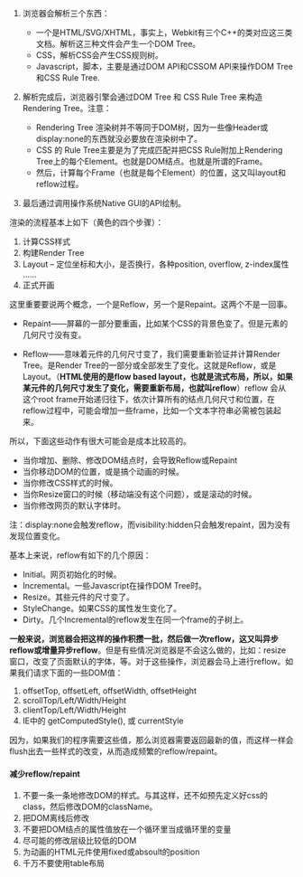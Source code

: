 1. 浏览器会解析三个东西：
   - 一个是HTML/SVG/XHTML，事实上，Webkit有三个C++的类对应这三类文档。解析这三种文件会产生一个DOM Tree。
   - CSS，解析CSS会产生CSS规则树。
   - Javascript，脚本，主要是通过DOM API和CSSOM API来操作DOM Tree和CSS Rule Tree.


2. 解析完成后，浏览器引擎会通过DOM Tree 和 CSS Rule Tree 来构造 Rendering Tree。注意：
   - Rendering Tree 渲染树并不等同于DOM树，因为一些像Header或display:none的东西就没必要放在渲染树中了。
   - CSS 的 Rule Tree主要是为了完成匹配并把CSS Rule附加上Rendering Tree上的每个Element。也就是DOM结点。也就是所谓的Frame。
   - 然后，计算每个Frame（也就是每个Element）的位置，这又叫layout和reflow过程。


3. 最后通过调用操作系统Native GUI的API绘制。

渲染的流程基本上如下（黄色的四个步骤）：

1. 计算CSS样式
2. 构建Render Tree
3. Layout – 定位坐标和大小，是否换行，各种position, overflow, z-index属性 ……
4. 正式开画

这里重要要说两个概念，一个是Reflow，另一个是Repaint。这两个不是一回事。

- Repaint——屏幕的一部分要重画，比如某个CSS的背景色变了。但是元素的几何尺寸没有变。


- Reflow——意味着元件的几何尺寸变了，我们需要重新验证并计算Render Tree。是Render Tree的一部分或全部发生了变化。这就是Reflow，或是Layout。（**HTML使用的是flow based layout，也就是流式布局，所以，如果某元件的几何尺寸发生了变化，需要重新布局，也就叫reflow**）reflow 会从<html>这个root frame开始递归往下，依次计算所有的结点几何尺寸和位置，在reflow过程中，可能会增加一些frame，比如一个文本字符串必需被包装起来。

所以，下面这些动作有很大可能会是成本比较高的。

- 当你增加、删除、修改DOM结点时，会导致Reflow或Repaint
- 当你移动DOM的位置，或是搞个动画的时候。
- 当你修改CSS样式的时候。
- 当你Resize窗口的时候（移动端没有这个问题），或是滚动的时候。
- 当你修改网页的默认字体时。

注：display:none会触发reflow，而visibility:hidden只会触发repaint，因为没有发现位置变化。

基本上来说，reflow有如下的几个原因：

- Initial。网页初始化的时候。
- Incremental。一些Javascript在操作DOM Tree时。
- Resize。其些元件的尺寸变了。
- StyleChange。如果CSS的属性发生变化了。
- Dirty。几个Incremental的reflow发生在同一个frame的子树上。

**一般来说，浏览器会把这样的操作积攒一批，然后做一次reflow，这又叫异步reflow或增量异步reflow**。但是有些情况浏览器是不会这么做的，比如：resize窗口，改变了页面默认的字体，等。对于这些操作，浏览器会马上进行reflow。如果我们请求下面的一些DOM值：

1. offsetTop, offsetLeft, offsetWidth, offsetHeight
2. scrollTop/Left/Width/Height
3. clientTop/Left/Width/Height
4. IE中的 getComputedStyle(), 或 currentStyle

因为，如果我们的程序需要这些值，那么浏览器需要返回最新的值，而这样一样会flush出去一些样式的改变，从而造成频繁的reflow/repaint。

#### 减少reflow/repaint

1. 不要一条一条地修改DOM的样式。与其这样，还不如预先定义好css的class，然后修改DOM的className。
2. 把DOM离线后修改
3. 不要把DOM结点的属性值放在一个循环里当成循环里的变量
4. 尽可能的修改层级比较低的DOM
5. 为动画的HTML元件使用fixed或absoult的position
6. 千万不要使用table布局

